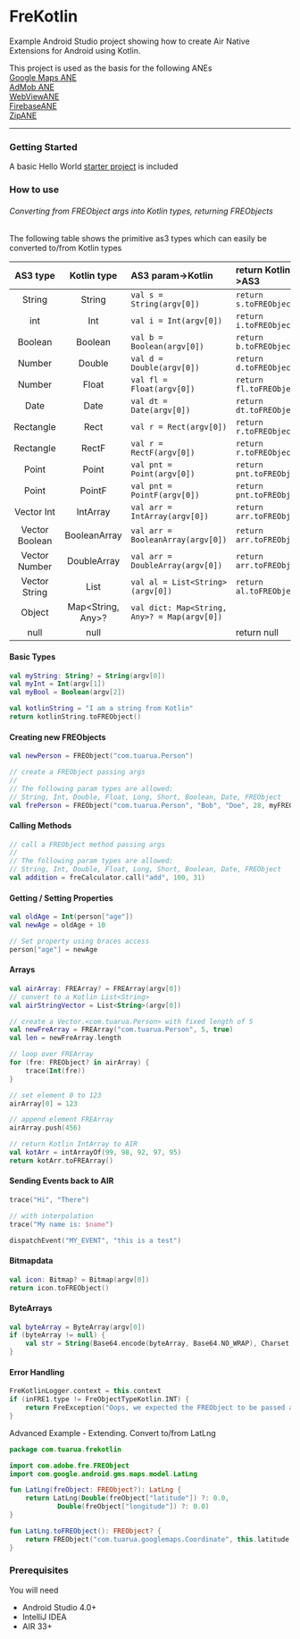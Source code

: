 # FreKotlin

Example Android Studio project showing how to create Air Native Extensions for Android using Kotlin.  
  
This project is used as the basis for the following ANEs   
[Google Maps ANE](https://github.com/tuarua/Google-Maps-ANE)   
[AdMob ANE](https://github.com/tuarua/AdMob-ANE)  
[WebViewANE](https://github.com/tuarua/WebViewANE)  
[FirebaseANE](https://github.com/tuarua/Firebase-ANE)  
[ZipANE](https://github.com/tuarua/Zip-ANE)  

-------------
  

### Getting Started

A basic Hello World [starter project](/starter_project) is included 


### How to use 
###### Converting from FREObject args into Kotlin types, returning FREObjects
The following table shows the primitive as3 types which can easily be converted to/from Kotlin types


| AS3 type | Kotlin type | AS3 param->Kotlin | return Kotlin->AS3 |
|:--------:|:--------:|:--------------|:-----------|
| String | String | `val s = String(argv[0])` | `return s.toFREObject()`|
| int | Int | `val i = Int(argv[0])` | `return i.toFREObject()`|
| Boolean | Boolean | `val b = Boolean(argv[0])` | `return b.toFREObject()`|
| Number | Double | `val d = Double(argv[0])` | `return d.toFREObject()`|
| Number | Float | `val fl = Float(argv[0])` | `return fl.toFREObject()`|
| Date | Date | `val dt = Date(argv[0])` | `return dt.toFREObject()`|
| Rectangle | Rect | `val r = Rect(argv[0])` | `return r.toFREObject()`|
| Rectangle | RectF | `val r = RectF(argv[0])` | `return r.toFREObject()`|
| Point | Point | `val pnt = Point(argv[0])` | `return pnt.toFREObject()`|
| Point | PointF | `val pnt = PointF(argv[0])` | `return pnt.toFREObject()`|
| Vector Int | IntArray | `val arr = IntArray(argv[0])` | `return arr.toFREObject()`|
| Vector Boolean | BooleanArray | `val arr = BooleanArray(argv[0])` | `return arr.toFREObject()`|
| Vector Number | DoubleArray | `val arr = DoubleArray(argv[0])` | `return arr.toFREObject()`|
| Vector String | List | `val al = List<String>(argv[0])` | `return al.toFREObject()`|
| Object | Map<String, Any>? | `val dict: Map<String, Any>? = Map(argv[0])` | |
| null | null | | return null |


#### Basic Types

```kotlin
val myString: String? = String(argv[0])
val myInt = Int(argv[1])
val myBool = Boolean(argv[2])

val kotlinString = "I am a string from Kotlin"
return kotlinString.toFREObject()
```

#### Creating new FREObjects

```kotlin
val newPerson = FREObject("com.tuarua.Person")

// create a FREObject passing args
// 
// The following param types are allowed: 
// String, Int, Double, Float, Long, Short, Boolean, Date, FREObject
val frePerson = FREObject("com.tuarua.Person", "Bob", "Doe", 28, myFREObject)
```

#### Calling Methods

```kotlin
// call a FREObject method passing args
// 
// The following param types are allowed: 
// String, Int, Double, Float, Long, Short, Boolean, Date, FREObject
val addition = freCalculator.call("add", 100, 31)
```

#### Getting / Setting Properties

```kotlin
val oldAge = Int(person["age"])
val newAge = oldAge + 10

// Set property using braces access
person["age"] = newAge
```

#### Arrays

```kotlin
val airArray: FREArray? = FREArray(argv[0])
// convert to a Kotlin List<String>
val airStringVector = List<String>(argv[0])

// create a Vector.<com.tuarua.Person> with fixed length of 5
val newFreArray = FREArray("com.tuarua.Person", 5, true)
val len = newFreArray.length

// loop over FREArray
for (fre: FREObject? in airArray) {
    trace(Int(fre))
}

// set element 0 to 123
airArray[0] = 123

// append element FREArray
airArray.push(456)

// return Kotlin IntArray to AIR
val kotArr = intArrayOf(99, 98, 92, 97, 95)
return kotArr.toFREArray()
```

#### Sending Events back to AIR

```kotlin
trace("Hi", "There")

// with interpolation
trace("My name is: $name")

dispatchEvent("MY_EVENT", "this is a test")
```

#### Bitmapdata

```kotlin
val icon: Bitmap? = Bitmap(argv[0])
return icon.toFREObject()
```

#### ByteArrays

```kotlin
val byteArray = ByteArray(argv[0])
if (byteArray != null) {
    val str = String(Base64.encode(byteArray, Base64.NO_WRAP), Charset.forName("utf-8"))
}
```

#### Error Handling

```kotlin
FreKotlinLogger.context = this.context
if (inFRE1.type != FreObjectTypeKotlin.INT) {
    return FreException("Oops, we expected the FREObject to be passed as an int but it's not").getError();
}
```


Advanced Example - Extending. Convert to/from LatLng
```kotlin
package com.tuarua.frekotlin

import com.adobe.fre.FREObject
import com.google.android.gms.maps.model.LatLng

fun LatLng(freObject: FREObject?): LatLng {
    return LatLng(Double(freObject["latitude"]) ?: 0.0,
            Double(freObject["longitude"]) ?: 0.0)
}

fun LatLng.toFREObject(): FREObject? {
    return FREObject("com.tuarua.googlemaps.Coordinate", this.latitude, this.longitude)
}
```

### Prerequisites

You will need

- Android Studio 4.0+
- IntelliJ IDEA
- AIR 33+
